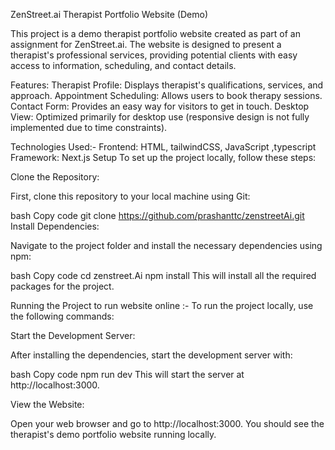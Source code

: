 ZenStreet.ai Therapist Portfolio Website (Demo)


This project is a demo therapist portfolio website created as part of an assignment for ZenStreet.ai. The website is designed to present a therapist's professional services, providing potential clients with easy access to information, scheduling, and contact details.

Features:
Therapist Profile: Displays therapist's qualifications, services, and approach.
Appointment Scheduling: Allows users to book therapy sessions.
Contact Form: Provides an easy way for visitors to get in touch.
Desktop View: Optimized primarily for desktop use (responsive design is not fully implemented due to time constraints).

Technologies Used:-
Frontend: HTML, tailwindCSS, JavaScript ,typescript
Framework: Next.js
Setup
To set up the project locally, follow these steps:

Clone the Repository:

First, clone this repository to your local machine using Git:

bash
Copy code
git clone https://github.com/prashanttc/zenstreetAi.git
Install Dependencies:

Navigate to the project folder and install the necessary dependencies using npm:

bash
Copy code
cd zenstreet.Ai
npm install
This will install all the required packages for the project.


Running the Project
to run  website online :-
To run the project locally, use the following commands:

Start the Development Server:

After installing the dependencies, start the development server with:

bash
Copy code
npm run dev
This will start the server at http://localhost:3000.

View the Website:

Open your web browser and go to http://localhost:3000. You should see the therapist's demo portfolio website running locally.

